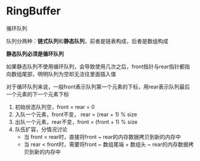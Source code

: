 # RingBuffer

循环队列

队列分两种：**链式队列**和**静态队列**，前者是链表构成，后者是数组构成

**静态队列必须是循环队列**

如果静态队列不使用循环队列，会导致使用几次之后，front指针与rear指针都指向数组尾部，明明队列为空却无法往里面插入值

对于循环队列来说，一般front表示队列第一个元素的下标，用rear表示队列最后一个元素的下一个元素下标

1. 初始状态队列空，front = rear = 0
2. 入队一个元素，front不变， rear = (rear + 1) % size
3. 出队一个元素，rear不变，front = (front + 1) % size
4. 队伍扩容，分情况讨论
    - 当 front < rear时，直接将front \~ rear的内存数据拷贝到新的内存中
    - 当 rear < front时，需要将front \~ 数组尾端 + 数组头 \~ rear的内存数据拷贝到新的内存中

